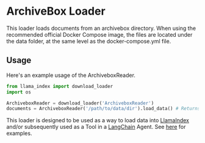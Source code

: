 # ArchiveBox Loader

This loader loads documents from an archivebox directory. When using the recommended official Docker Compose image, the files are located under the data folder, at the same level as the docker-compose.yml file.

## Usage

Here's an example usage of the ArchiveboxReader.

```python
from llama_index import download_loader
import os

ArchiveboxReader = download_loader('ArchiveboxReader')
documents = ArchiveboxReader('/path/to/data/dir').load_data() # Returns list of documents
```

This loader is designed to be used as a way to load data into [LlamaIndex](https://github.com/run-llama/llama_index/tree/main/llama_index) and/or subsequently used as a Tool in a [LangChain](https://github.com/hwchase17/langchain) Agent. See [here](https://github.com/emptycrown/llama-hub/tree/main) for examples.
